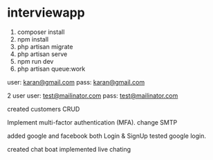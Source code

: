 # interviewapp

1. composer install
2. npm install
3. php artisan migrate
4. php artisan serve
5. npm run dev
6. php artisan queue:work

user: karan@gmail.com
pass: karan@gmail.com

2 user
user: test@mailinator.com
pass: test@mailinator.com

created customers CRUD

Implement multi-factor authentication (MFA).
change SMTP

added google and facebook both Login & SignUp 
tested google login.

created chat boat
implemented live chating

